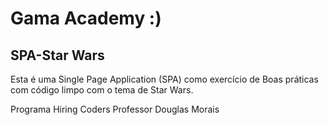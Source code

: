 # Gama Academy :)
## SPA-Star Wars

Esta é uma Single Page Application (SPA) como exercício de Boas práticas com código limpo com o tema de Star Wars. 

Programa Hiring Coders
Professor Douglas Morais
